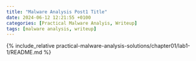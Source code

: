 ```yaml
---
title: "Malware Analysis Post1 Title"
date: 2024-06-12 12:21:55 +0100
categories: [Practical Malware Analyis, Writeup]
tags: [malware analysis, writeup]
---
```


{% include_relative practical-malware-analysis-solutions/chapter01/lab1-1/README.md %}